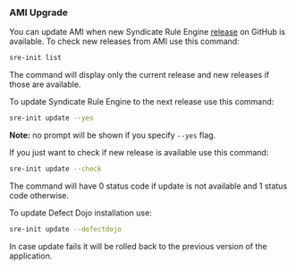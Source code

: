 

### AMI Upgrade

You can update AMI when new Syndicate Rule Engine [release](https://github.com/epam/syndicate-rule-engine/releases) on GitHub is available.
To check new releases from AMI use this command:
```bash
sre-init list
```
The command will display only the current release and new releases if those are available.


To update Syndicate Rule Engine to the next release use this command:
```bash
sre-init update --yes
```
**Note:** no prompt will be shown if you specify `--yes` flag.

If you just want to check if new release is available use this command:
```bash
sre-init update --check
```
The command will have 0 status code if update is not available and 1 status code otherwise.


To update Defect Dojo installation use:

```bash
sre-init update --defectdojo
```

In case update fails it will be rolled back to the previous version of the application.
